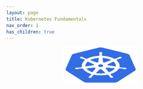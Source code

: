 ```yaml
---
layout: page
title: Kubernetes Fundamentals
nav_order: 1
has_children: true
---
```


<center><img src="/assets/images/58480a44cef1014c0b5e4917.png" width="200" height="100"></center>
